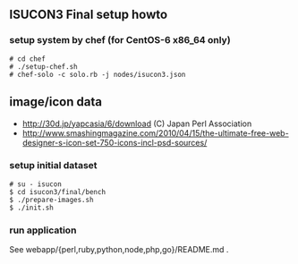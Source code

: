 ## ISUCON3 Final setup howto

### setup system by chef (for CentOS-6 x86_64 only)

    # cd chef
    # ./setup-chef.sh
    # chef-solo -c solo.rb -j nodes/isucon3.json

## image/icon data

* http://30d.jp/yapcasia/6/download (C) Japan Perl Association
* http://www.smashingmagazine.com/2010/04/15/the-ultimate-free-web-designer-s-icon-set-750-icons-incl-psd-sources/

### setup initial dataset

    # su - isucon
    $ cd isucon3/final/bench
    $ ./prepare-images.sh
    $ ./init.sh

### run application

See webapp/{perl,ruby,python,node,php,go}/README.md .
